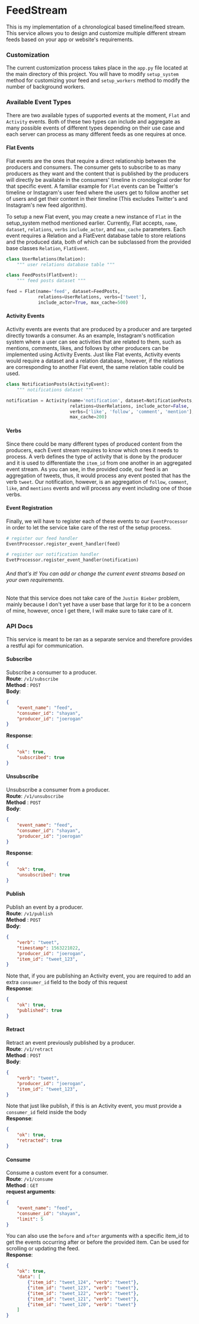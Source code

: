 # FeedStream

This is my implementation of a chronological based timeline/feed stream. This service allows you to design and customize multiple different stream feeds based on your app or website's requirements.

### Customization
The current customization process takes place in the `app.py` file located at the main directory of this project. You will have to modify `setup_system` method for customizing your feed and `setup_workers` method to modify the number of background workers.

### Available Event Types
There are two available types of supported events at the moment, `Flat` and `Activity` events. Both of these two types can include and aggregate as many possible events of different types depending on their use case and each server can process as many different feeds as one requires at once.

#### Flat Events
Flat events are the ones that require a direct relationship between the producers and consumers. The consumer gets to subscribe to as many producers as they want and the content that is published by the producers will directly be available in the consumers' timeline in cronological order for that specific event. A familiar example for `Flat` events can be Twitter's timeline or Instagram's user feed where the users get to follow another set of users and get their content in their timeline (This excludes Twitter's and Instagram's new feed algorithm).

To setup a new Flat event, you may create a new instance of `Flat` in the setup_system method mentioned earlier. Currently, Flat accepts, `name`, `dataset`, `relations`, `verbs` `include_actor`, and `max_cache` parameters. Each event requires a Relation and a FlatEvent database table to store relations and the produced data, both of which can be subclassed from the provided base classes `Relation`, `FlatEvent`.

``` python
class UserRelations(Relation):
    """ user relations database table """

class FeedPosts(FlatEvent):
    """ feed posts dataset """

feed = Flat(name='feed', dataset=FeedPosts,
            relations=UserRelations, verbs=['tweet'],
            include_actor=True, max_cache=500)
```


#### Activity Events
Activity events are events that are produced by a producer and are targeted directly towards a consumer. As an example, Instagram's notification system where a user can see activities that are related to them, such as mentions, comments, likes, and follows by other producers can be implemented using Activity Events. Just like Flat events, Activity events would require a dataset and a relation database, however, if the relations are corresponding to another Flat event, the same relation table could be used. 

``` python
class NotificationPosts(ActivityEvent):
    """ notifications dataset """

notification = Activity(name='notification', dataset=NotificationPosts,
                        relations=UserRelations, include_actor=False,
                        verbs=['like', 'follow', 'comment', 'mention'],
                        max_cache=200)
```

#### Verbs
Since there could be many different types of produced content from the producers, each Event stream requires to know which ones it needs to process. A verb defines the type of activity that is done by the producer and it is used to differentiate the `item_id` from one another in an aggregated event stream. As you can see, in the provided code, our feed is an aggregation of tweets, thus, it would process any event posted that has the verb `tweet`. Our notification, however, is an aggregation of `follow`, `comment`, `like`, and `mentions` events and will process any event including one of those verbs.

#### Event Registration
Finally, we will have to register each of these events to our `EventProcessor` in order to let the service take care of the rest of the setup process.

``` python
# register our feed handler
EventProcessor.register_event_handler(feed)

# register our notification handler
EvetProcessor.register_event_handler(notification)
```

###### And that's it! You can add or change the current event streams based on your own requirements.
Note that this service does not take care of the `Justin Bieber` problem, mainly because I don't yet have a user base that large for it to be a concern of mine, however, once I get there, I will make sure to take care of it.

### API Docs
This service is meant to be ran as a separate service and therefore provides a restful api for communication.

#### Subscribe
Subscribe a consumer to a producer.\
**Route**: `/v1/subscribe`\
**Method** : `POST`\
**Body**:
```json
{
    "event_name": "feed",
    "consumer_id": "shayan",
    "producer_id": "joerogan"
}
```
**Response**:
```json
{
    "ok": true,
    "subscribed": true
}
```
#### Unsubscribe
Unsubscribe a consumer from a producer.\
**Route**: `/v1/unsubscribe`\
**Method** : `POST`\
**Body**:
```json
{
    "event_name": "feed",
    "consumer_id": "shayan",
    "producer_id": "joerogan"
}
```
**Response**:
```json
{
    "ok": true,
    "unsubscribed": true
}
```
#### Publish
Publish an event by a producer.\
**Route**: `/v1/publish`\
**Method** : `POST`\
**Body**:
```json
{
    "verb": "tweet",
    "timestamp": 1563221022,
    "producer_id": "joerogan",
    "item_id": "tweet_123",
}
```
Note that, if you are publishing an Activity event, you are required to add an extra `consumer_id` field to the body of this request\
**Response**:
```json
{
    "ok": true,
    "published": true
}
```
#### Retract
Retract an event previously published by a producer.\
**Route**: `/v1/retract`\
**Method** : `POST`\
**Body**:
```json
{
    "verb": "tweet",
    "producer_id": "joerogan",
    "item_id": "tweet_123",
}
```
Note that just like publish, if this is an Activity event, you must provide a `consumer_id` field inside the body\
**Response**:
```json
{
    "ok": true,
    "retracted": true
}
```
#### Consume
Consume a custom event for a consumer.\
**Route**: `/v1/consume`\
**Method** : `GET`\
**request arguments**:
```json
{
    "event_name": "feed",
    "consumer_id": "shayan",
    "limit": 5
}
```
You can also use the `before` and `after` arguments with a specific item_id to get the events occurring after or before the provided item. Can be used for scrolling or updating the feed.\
**Response**:
```json
{
    "ok": true,
    "data": [
        {"item_id": "tweet_124", "verb": "tweet"},
        {"item_id": "tweet_123", "verb": "tweet"},
        {"item_id": "tweet_122", "verb": "tweet"},
        {"item_id": "tweet_121", "verb": "tweet"},
        {"item_id": "tweet_120", "verb": "tweet"}
    ]
}
```












